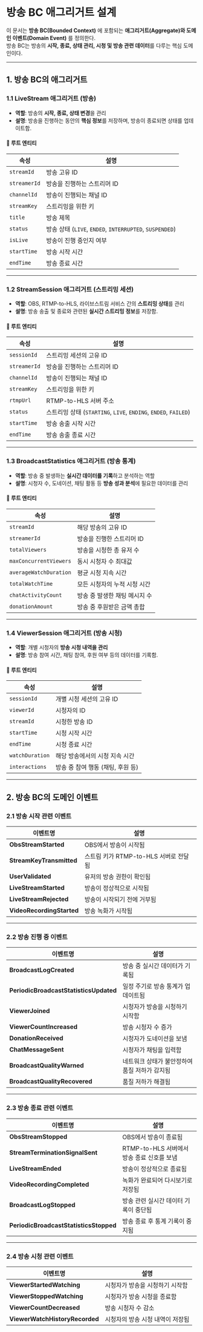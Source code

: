 # 방송 BC 애그리거트 설계

이 문서는 **방송 BC(Bounded Context)** 에 포함되는 **애그리거트(Aggregate)와 도메인 이벤트(Domain Event)** 를 정의한다.  
방송 BC는 방송의 **시작, 종료, 상태 관리, 시청 및 방송 관련 데이터**를 다루는 핵심 도메인이다.

---

## 1. 방송 BC의 애그리거트

### **1.1 LiveStream 애그리거트 (방송)**
- **역할**: 방송의 **시작, 종료, 상태 변경**을 관리
- **설명**: 방송을 진행하는 동안의 **핵심 정보**를 저장하며, 방송이 종료되면 상태를 업데이트함.

#### 📌 **루트 엔티티**
| 속성 | 설명 |
|------|------|
| `streamId` | 방송 고유 ID |
| `streamerId` | 방송을 진행하는 스트리머 ID |
| `channelId` | 방송이 진행되는 채널 ID |
| `streamKey` | 스트리밍을 위한 키 |
| `title` | 방송 제목 |
| `status` | 방송 상태 (`LIVE`, `ENDED`, `INTERRUPTED`, `SUSPENDED`) |
| `isLive` | 방송이 진행 중인지 여부 |
| `startTime` | 방송 시작 시간 |
| `endTime` | 방송 종료 시간 |

---

### **1.2 StreamSession 애그리거트 (스트리밍 세션)**
- **역할**: OBS, RTMP-to-HLS, 라이브스트림 서비스 간의 **스트리밍 상태**를 관리
- **설명**: 방송 송출 및 종료와 관련된 **실시간 스트리밍 정보**를 저장함.

#### 📌 **루트 엔티티**
| 속성 | 설명 |
|------|------|
| `sessionId` | 스트리밍 세션의 고유 ID |
| `streamerId` | 방송을 진행하는 스트리머 ID |
| `channelId` | 방송이 진행되는 채널 ID |
| `streamKey` | 스트리밍을 위한 키 |
| `rtmpUrl` | RTMP-to-HLS 서버 주소 |
| `status` | 스트리밍 상태 (`STARTING`, `LIVE`, `ENDING`, `ENDED`, `FAILED`) |
| `startTime` | 방송 송출 시작 시간 |
| `endTime` | 방송 송출 종료 시간 |

---

### **1.3 BroadcastStatistics 애그리거트 (방송 통계)**
- **역할**: 방송 중 발생하는 **실시간 데이터를 기록**하고 분석하는 역할
- **설명**: 시청자 수, 도네이션, 채팅 활동 등 **방송 성과 분석**에 필요한 데이터를 관리

#### 📌 **루트 엔티티**
| 속성 | 설명 |
|------|------|
| `streamId` | 해당 방송의 고유 ID |
| `streamerId` | 방송을 진행한 스트리머 ID |
| `totalViewers` | 방송을 시청한 총 유저 수 |
| `maxConcurrentViewers` | 동시 시청자 수 최대값 |
| `averageWatchDuration` | 평균 시청 지속 시간 |
| `totalWatchTime` | 모든 시청자의 누적 시청 시간 |
| `chatActivityCount` | 방송 중 발생한 채팅 메시지 수 |
| `donationAmount` | 방송 중 후원받은 금액 총합 |

---

### **1.4 ViewerSession 애그리거트 (방송 시청)**
- **역할**: 개별 시청자의 **방송 시청 내역을 관리**
- **설명**: 방송 참여 시간, 채팅 참여, 후원 여부 등의 데이터를 기록함.

#### 📌 **루트 엔티티**
| 속성 | 설명 |
|------|------|
| `sessionId` | 개별 시청 세션의 고유 ID |
| `viewerId` | 시청자의 ID |
| `streamId` | 시청한 방송 ID |
| `startTime` | 시청 시작 시간 |
| `endTime` | 시청 종료 시간 |
| `watchDuration` | 해당 방송에서의 시청 지속 시간 |
| `interactions` | 방송 중 참여 행동 (채팅, 후원 등) |

---

## 2. 방송 BC의 도메인 이벤트

### **2.1 방송 시작 관련 이벤트**
| 이벤트명 | 설명 |
|----------|------|
| **ObsStreamStarted** | OBS에서 방송이 시작됨 |
| **StreamKeyTransmitted** | 스트림 키가 RTMP-to-HLS 서버로 전달됨 |
| **UserValidated** | 유저의 방송 권한이 확인됨 |
| **LiveStreamStarted** | 방송이 정상적으로 시작됨 |
| **LiveStreamRejected** | 방송이 시작되기 전에 거부됨 |
| **VideoRecordingStarted** | 방송 녹화가 시작됨 |

---

### **2.2 방송 진행 중 이벤트**
| 이벤트명 | 설명 |
|----------|------|
| **BroadcastLogCreated** | 방송 중 실시간 데이터가 기록됨 |
| **PeriodicBroadcastStatisticsUpdated** | 일정 주기로 방송 통계가 업데이트됨 |
| **ViewerJoined** | 시청자가 방송을 시청하기 시작함 |
| **ViewerCountIncreased** | 방송 시청자 수 증가 |
| **DonationReceived** | 시청자가 도네이션을 보냄 |
| **ChatMessageSent** | 시청자가 채팅을 입력함 |
| **BroadcastQualityWarned** | 네트워크 상태가 불안정하여 품질 저하가 감지됨 |
| **BroadcastQualityRecovered** | 품질 저하가 해결됨 |

---

### **2.3 방송 종료 관련 이벤트**
| 이벤트명 | 설명 |
|----------|------|
| **ObsStreamStopped** | OBS에서 방송이 종료됨 |
| **StreamTerminationSignalSent** | RTMP-to-HLS 서버에서 방송 종료 신호를 보냄 |
| **LiveStreamEnded** | 방송이 정상적으로 종료됨 |
| **VideoRecordingCompleted** | 녹화가 완료되어 다시보기로 저장됨 |
| **BroadcastLogStopped** | 방송 관련 실시간 데이터 기록이 중단됨 |
| **PeriodicBroadcastStatisticsStopped** | 방송 종료 후 통계 기록이 중지됨 |

---

### **2.4 방송 시청 관련 이벤트**
| 이벤트명 | 설명 |
|----------|------|
| **ViewerStartedWatching** | 시청자가 방송을 시청하기 시작함 |
| **ViewerStoppedWatching** | 시청자가 방송 시청을 종료함 |
| **ViewerCountDecreased** | 방송 시청자 수 감소 |
| **ViewerWatchHistoryRecorded** | 시청자의 방송 시청 내역이 저장됨 |
